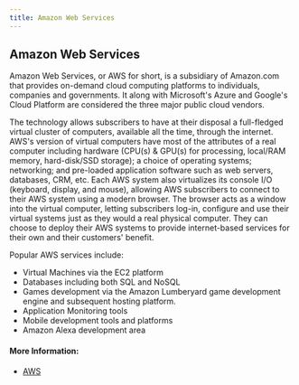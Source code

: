 ```yaml
---
title: Amazon Web Services
---
```

## Amazon Web Services
Amazon Web Services, or AWS for short, is a subsidiary of Amazon.com that provides on-demand cloud computing platforms to individuals, companies and governments. It along with Microsoft's Azure and Google's Cloud Platform are considered the three major public cloud vendors.

The technology allows subscribers to have at their disposal a full-fledged virtual cluster of computers, available all the time, through the internet. AWS's version of virtual computers have most of the attributes of a real computer including hardware (CPU(s) & GPU(s) for processing, local/RAM memory, hard-disk/SSD storage); a choice of operating systems; networking; and pre-loaded application software such as web servers, databases, CRM, etc. Each AWS system also virtualizes its console I/O (keyboard, display, and mouse), allowing AWS subscribers to connect to their AWS system using a modern browser. The browser acts as a window into the virtual computer, letting subscribers log-in, configure and use their virtual systems just as they would a real physical computer. They can choose to deploy their AWS systems to provide internet-based services for their own and their customers' benefit.  

Popular AWS services include:
* Virtual Machines via the EC2 platform
* Databases including both SQL and NoSQL
* Games development via the Amazon Lumberyard game development engine and subsequent hosting platform.
* Application Monitoring tools
* Mobile development tools and platforms
* Amazon Alexa development area


#### More Information:
<!-- Please add any articles you think might be helpful to read before writing the article -->
* <a href='https://aws.amazon.com/' target='_blank' rel='nofollow'>AWS</a>
